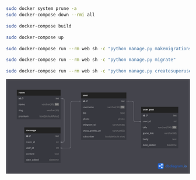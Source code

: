```bash
sudo docker system prune -a
sudo docker-compose down --rmi all
```

```bash
sudo docker-compose build
```

```bash
sudo docker-compose up
```

```bash
sudo docker-compose run --rm web sh -c "python manage.py makemigrations"
```

```bash
sudo docker-compose run --rm web sh -c "python manage.py migrate"
```

```bash
sudo docker-compose run --rm web sh -c "python manage.py createsuperuser"
```



![db](doc/diagrams/30.09.2023/db_architecture_image.png)